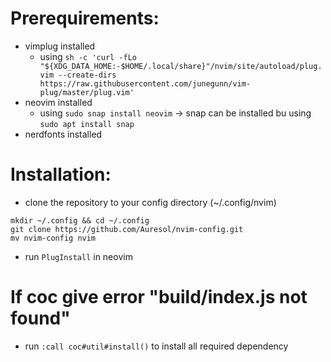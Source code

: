# Prerequirements:
- vimplug installed
  - using ```sh -c 'curl -fLo "${XDG_DATA_HOME:-$HOME/.local/share}"/nvim/site/autoload/plug.vim --create-dirs https://raw.githubusercontent.com/junegunn/vim-plug/master/plug.vim'```
- neovim installed
  - using ```sudo snap install neovim``` -> snap can be installed bu using ```sudo apt install snap```
- nerdfonts installed

# Installation:
- clone the repository to your config directory (~/.config/nvim)
```cd ~
mkdir ~/.config && cd ~/.config
git clone https://github.com/Auresol/nvim-config.git
mv nvim-config nvim
```
- run ```PlugInstall``` in neovim

# If coc give error "build/index.js not found"
- run ```:call coc#util#install()``` to install all required dependency
